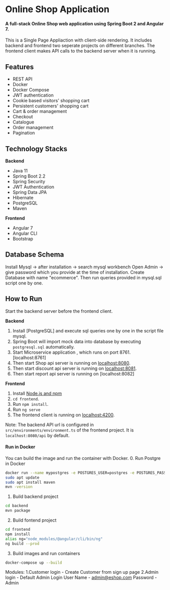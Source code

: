# Online Shop Application

#### A full-stack Online Shop web application using Spring Boot 2 and Angular 7. 
This is a Single Page Appliaction with client-side rendering. It includes backend and frontend two seperate projects on different branches.
The frontend client makes API calls to the backend server when it is running.

## Features
- REST API
- Docker
- Docker Compose
- JWT authentication
- Cookie based visitors' shopping cart
- Persistent customers' shopping cart
- Cart & order management
- Checkout
- Catalogue
- Order management
- Pagination
## Technology Stacks
**Backend**
  - Java 11
  - Spring Boot 2.2
  - Spring Security
  - JWT Authentication
  - Spring Data JPA
  - Hibernate
  - PostgreSQL
  - Maven

**Frontend**
  - Angular 7
  - Angular CLI
  - Bootstrap

## Database Schema

Install Mysql -> after installation -> search mysql workbench
Open Admin -> give password which you provide at the time of installation.
Create Database with name "ecommerce". Then run queries provided in mysql.sql script one by one.


## How to  Run

Start the backend server before the frontend client.  

**Backend**

  1. Install [PostgreSQL] and execute sql queries one by one in the script file mysql.
  2. Spring Boot will import mock data into database by executing `postgresql.sql` automatically.
  3. Start Microservice application , which runs on port 8761. [localhost:8761]
  4. Then start Shop api server is running on [localhost:8080]().
  5. Then start discount api server is running on [localhost:8081]().
  6. Then start report api server is running on [localhost:8082]
  

**Frontend**
  1. Install [Node.js and npm](https://www.npmjs.com/get-npm)
  2. `cd frontend`.
  3. Run `npm install`.
  4. Run `ng serve`
  5. The frontend client is running on [localhost:4200]().
  
Note: The backend API url is configured in `src/environments/environment.ts` of the frontend project. It is `localhost:8080/api` by default.
  
#### Run in Docker
You can build the image and run the container with Docker. 
0. Run Postgre in Docker 
```bash 
docker run --name mypostgres -e POSTGRES_USER=postgres -e POSTGRES_PASSWORD=root -p5432:5432 -d postgres:9.4.5
sudo apt update
sudo apt install maven
mvn -version
``` 
1. Build backend project
```bash
cd backend
mvn package
```
2. Build fontend project
```bash
cd frontend
npm install
alias ng="node_modules/@angular/cli/bin/ng"
ng build --prod
```
3. Build images and run containers
```bash
docker-compose up --build


```

Modules:
1.Customer login
	- Create Customer from sign up page
2.Admin login
	- Default Admin Login
		User Name - admin@eshop.com
		Password - Admin


